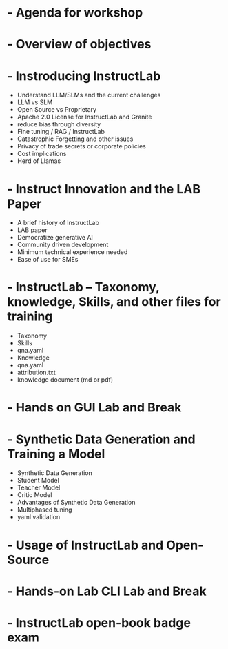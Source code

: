 # - Agenda for workshop
# - Overview of objectives
# - Instroducing InstructLab 
- Understand LLM/SLMs and the current challenges
- LLM vs SLM
- Open Source vs Proprietary
- Apache 2.0 License for InstructLab and Granite
- reduce bias through diversity
- Fine tuning / RAG / InstructLab
- Catastrophic Forgetting and other issues
- Privacy of trade secrets or corporate policies
- Cost implications
- Herd of Llamas


# - Instruct Innovation and the LAB Paper
- A brief history of InstructLab
- LAB paper
- Democratize generative AI 
- Community driven development
- Minimum technical experience needed
- Ease of use for SMEs

# - InstructLab – Taxonomy, knowledge, Skills, and other files for training
- Taxonomy
- Skills
- qna.yaml
- Knowledge
- qna.yaml
- attribution.txt
- knowledge document (md or pdf)

# - Hands on GUI Lab and Break

# - Synthetic Data Generation and Training a Model
- Synthetic Data Generation
- Student Model
- Teacher Model
- Critic Model
- Advantages of Synthetic Data Generation
- Multiphased tuning
- yaml validation

# - Usage of InstructLab and Open-Source
 
# - Hands-on Lab CLI Lab and Break

# - InstructLab open-book badge exam
